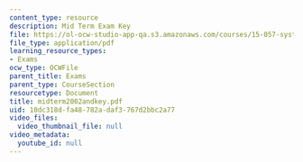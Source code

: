 ```yaml
---
content_type: resource
description: Mid Term Exam Key
file: https://ol-ocw-studio-app-qa.s3.amazonaws.com/courses/15-057-systems-optimization-spring-2003/10dc318dfa48782adaf3767d2bbc2a77_midterm2002andkey.pdf
file_type: application/pdf
learning_resource_types:
- Exams
ocw_type: OCWFile
parent_title: Exams
parent_type: CourseSection
resourcetype: Document
title: midterm2002andkey.pdf
uid: 10dc318d-fa48-782a-daf3-767d2bbc2a77
video_files:
  video_thumbnail_file: null
video_metadata:
  youtube_id: null
---
```

